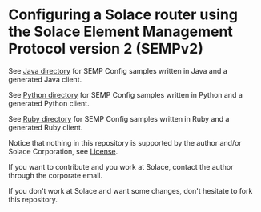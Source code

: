 # Configuring a Solace router using the Solace Element Management Protocol version 2 (SEMPv2)

See [Java directory](java) for SEMP Config samples written in Java and a generated Java client.

See [Python directory](python) for SEMP Config samples written in Python and a generated Python client.

See [Ruby directory](ruby) for SEMP Config samples written in Ruby and a generated Ruby client.

Notice that nothing in this repository is supported by the author and/or Solace Corporation, see [License](LICENSE).

If you want to contribute and you work at Solace, contact the author through the corporate email.

If you don't work at Solace and want some changes, don't hesitate to fork this repository.

